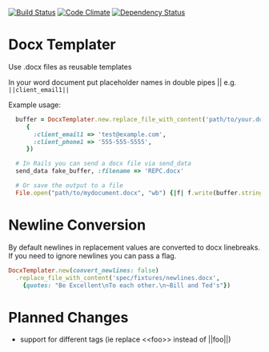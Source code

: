 [![Build Status](https://travis-ci.org/hqmq/docx_templater.png)](https://travis-ci.org/hqmq/docx_templater)
[![Code Climate](https://codeclimate.com/github/hqmq/docx_templater.png)](https://codeclimate.com/github/hqmq/docx_templater)
[![Dependency Status](https://gemnasium.com/hqmq/docx_templater.png)](https://gemnasium.com/hqmq/docx_templater)

Docx Templater
==============

Use .docx files as reusable templates

In your word document put placeholder names in double pipes || e.g. `||client_email1||`

Example usage:
```ruby
  buffer = DocxTemplater.new.replace_file_with_content('path/to/your.docx',
     {
       :client_email1 => 'test@example.com',
       :client_phone1 => '555-555-5555',
     })

  # In Rails you can send a docx file via send_data
  send_data fake_buffer, :filename => 'REPC.docx'

  # Or save the output to a file
  File.open("path/to/mydocument.docx", "wb") {|f| f.write(buffer.string) }
```

Newline Conversion
==================

By default newlines in replacement values are converted to docx linebreaks. If you need to ignore newlines you can pass a flag.

```ruby
DocxTemplater.new(convert_newlines: false)
  .replace_file_with_content('spec/fixtures/newlines.docx',
    {quotes: "Be Excellent\nTo each other.\n~Bill and Ted's"})
```

Planned Changes
===============

* support for different tags (ie replace &lt;&lt;foo&gt;&gt; instead of ||foo||)
